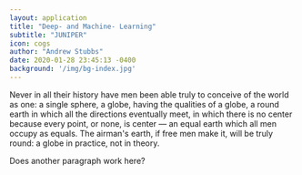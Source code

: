 ```yaml
---
layout: application
title: "Deep- and Machine- Learning"
subtitle: "JUNIPER"
icon: cogs
author: "Andrew Stubbs"
date: 2020-01-28 23:45:13 -0400
background: '/img/bg-index.jpg'
---
```


<p>Never in all their history have men been able truly to conceive of the world as one: a single sphere, a globe, having the qualities of a globe, a round earth in which all the directions eventually meet, in which there is no center because every point, or none, is center — an equal earth which all men occupy as equals. The airman's earth, if free men make it, will be truly round: a globe in practice, not in theory.</p> <p>Does another paragraph work here?</p>

